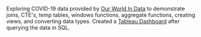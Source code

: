 Exploring COVID-19 data provided by [Our World In Data](https://ourworldindata.org/explorers/coronavirus-data-explorer) to demonstrate joins, CTE's, temp tables, windows functions, aggregate functions, creating views, and converting data types. Created a [Tableau Dashboard]( https://public.tableau.com/app/profile/minivia/viz/COVID-19GlobalVisualization/Dashboard1) after querying the data in SQL.
